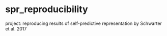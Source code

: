# spr_reproducibility
project: reproducing results of self-predictive representation by Schwarter et al. 2017
